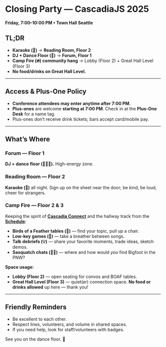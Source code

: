 # Closing Party — CascadiaJS 2025
**Friday, 7:00–10:00 PM • Town Hall Seattle**

## TL;DR
- **Karaoke (🎤)** → **Reading Room, Floor 2**  
- **DJ + Dance Floor (🪩)** → **Forum, Floor 1**  
- **Camp Fire (🔥) community hang** → Lobby (Floor 2) + Great Hall Level (Floor 3)  
- **No food/drinks on Great Hall Level.**

---

## Access & Plus-One Policy
- **Conference attendees may enter anytime after 7:00 PM.**
- **Plus-ones** are welcome **starting at 7:00 PM**. Check in at the **Plus-One Desk** for a name tag.  
- Plus-ones don’t receive drink tickets; bars accept card/mobile pay.

---

## What’s Where
### Forum — Floor 1
**DJ + dance floor (🪩💃🕺).** High-energy zone.

### Reading Room — Floor 2
**Karaoke (🎤)** all night. Sign up on the sheet near the door; be kind, be loud, cheer for strangers.

### Camp Fire — Floor 2 & 3
Keeping the spirit of **[Cascadia Connect](https://cascadiajs.com/2025/connect)** and the hallway track from the **[Schedule](https://cascadiajs.com/2025/schedule)**:
- **Birds of a Feather tables (🦜)** — find your topic, pull up a chair.  
- **Low-key games (🎲)** — take a breather between songs.  
- **Talk debriefs (💡)** — share your favorite moments, trade ideas, sketch demos.  
- **Sasquatch chats (🧭🐾)** — where and how would *you* find Bigfoot in the PNW?

**Space usage:**  
- **Lobby (Floor 2)** — open seating for convos and BOAF tables.  
- **Great Hall Level (Floor 3)** — quiet(er) connection space. **No food or drinks allowed** up here — thank you!

---

## Friendly Reminders
- Be excellent to each other.  
- Respect lines, volunteers, and volume in shared spaces.  
- If you need help, look for staff/volunteers with badges.

See you on the dance floor. 🪩
